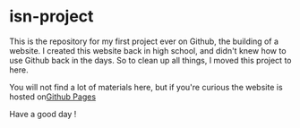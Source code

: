 # isn-project

This is the repository for my first project ever on Github, the building of a website. I created this website back in high school, and didn't knew how to use Github back in the days. So to clean up all things, I moved this project to here.

You will not find a lot of materials here, but if you're curious the website is hosted on<a href="https://soladev.github.io/isn-project">Github Pages<a>

Have a good day !
